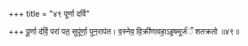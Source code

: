 +++
title = "४९ पूर्णा दर्वि"

+++
पू॒र्णा द॑र्वि॒ परा॑ पत॒ सुपू॑र्णा॒ पुन॒राप॑त। व॒स्नेव॒ वि॒क्री॑णावहा॒ऽइ॒षमूर्ज॑ँ शतक्रतो ॥४९॥